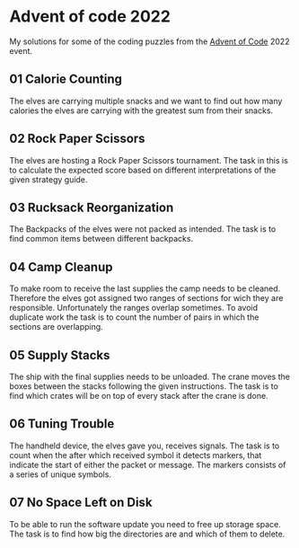 # Advent of code 2022

My solutions for some of the coding puzzles from the [Advent of Code](https://adventofcode.com/) 2022 event.

## 01 Calorie Counting

The elves are carrying multiple snacks and we want to find out how many calories the elves are carrying with the greatest sum from their snacks.


## 02 Rock Paper Scissors

The elves are hosting a Rock Paper Scissors tournament. The task in this is to calculate the expected score based on different interpretations of the given strategy guide.


## 03 Rucksack Reorganization

The Backpacks of the elves were not packed as intended. The task is to find common items between different backpacks.


## 04 Camp Cleanup

To make room to receive the last supplies the camp needs to be cleaned. Therefore the elves got assigned two ranges of sections for wich they are responsible. Unfortunately the ranges overlap sometimes. To avoid duplicate work the task is to count the number of pairs in which the sections are overlapping.


## 05 Supply Stacks

The ship with the final supplies needs to be unloaded. The crane moves the boxes between the stacks following the given instructions. The task is to find which crates will be on top of every stack after the crane is done.


## 06 Tuning Trouble

The handheld device, the elves gave you, receives signals. The task is to count when the after which received symbol it detects markers, that indicate the start of either the packet or message. The markers consists of a series of unique symbols.


## 07 No Space Left on Disk

To be able to run the software update you need to free up storage space. The task is to find how big the directories are and which of them to delete.
